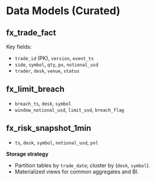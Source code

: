 # Data Models (Curated)

## fx_trade_fact
Key fields:
- `trade_id` (PK), `version`, `event_ts`
- `side`, `symbol`, `qty`, `px`, `notional_usd`
- `trader`, `desk`, `venue`, `status`

## fx_limit_breach
- `breach_ts`, `desk`, `symbol`
- `window_notional_usd`, `limit_usd`, `breach_flag`

## fx_risk_snapshot_1min
- `ts`, `desk`, `symbol`, `notional_usd`, `pnl`

**Storage strategy**
- Partition tables by `trade_date`; cluster by (`desk`, `symbol`).
- Materialized views for common aggregates and BI.
